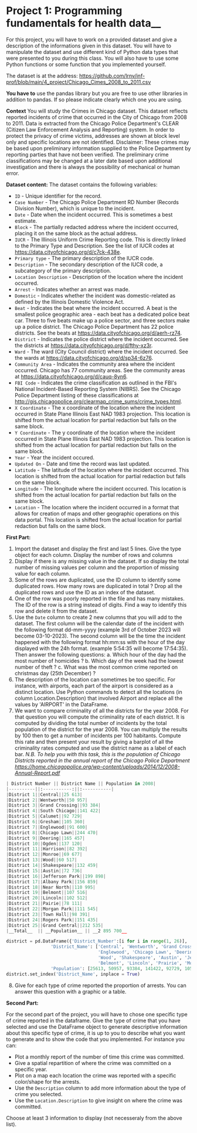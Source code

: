 # Project 1: Programming fundamentals for health data__

For this project, you will have to work on a provided dataset and give a description of the informations given in this dataset. You will have to manipulate the dataset and use different kind of Python data types that were presented to you during this class. You will also have to use some Python functions or some function that you implemented yourself.

The dataset is at the address: https://github.com/lrnv/inf-prof/blob/main/4_project/Chicago_Cimes_2008_to_2011.csv

**You have to** use the pandas library but you are free to use other libraries in addition to pandas. If so please indicate clearly which one you are using.


**Context** You will study the Crimes in Chicago dataset. This dataset reflects reported incidents of crime that occurred in the City of Chicago from 2008 to 2011. Data is extracted from the Chicago Police Department's CLEAR (Citizen Law Enforcement Analysis and Reporting) system. In order to protect the privacy of crime victims, addresses are shown at block level only and specific locations are not identified. Disclaimer: These crimes may be based upon preliminary information supplied to the Police Department by reporting parties that have not been verified. The preliminary crime classifications may be changed at a later date based upon additional investigation and there is always the possibility of mechanical or human error.

**Dataset content:** The dataset contains the following variables: 
*   `ID` - Unique identifier for the record.
*   `Case Number` - The Chicago Police Department RD Number (Records Division Number), which is unique to the incident.
*   `Date` - Date when the incident occurred. This is sometimes a best estimate.
*   `Block` - The partially redacted address where the incident occurred, placing it on the same block as the actual address.
*   `IUCR` - The Illinois Uniform Crime Reporting code. This is directly linked to the Primary Type and Description. See the list of IUCR codes at https://data.cityofchicago.org/d/c7ck-438e.
*   `Primary type` - The primary description of the IUCR code.
*   `Description` - The secondary description of the IUCR code, a subcategory of the primary description.
*   `Location Description` - Description of the location where the incident occurred.
*    `Arrest` - Indicates whether an arrest was made.
*    `Domestic` - Indicates whether the incident was domestic-related as defined by the Illinois Domestic Violence Act.
*   `Beat` - Indicates the beat where the incident occurred. A beat is the smallest police geographic area - each beat has a dedicated police beat car. Three to five beats make up a police sector, and three sectors make up a police district. The Chicago Police Department has 22 police districts. See the beats at https://data.cityofchicago.org/d/aerh-rz74.
*   `District` - Indicates the police district where the incident occurred. See the districts at https://data.cityofchicago.org/d/fthy-xz3r.
*   `Ward` - The ward (City Council district) where the incident occurred. See the wards at https://data.cityofchicago.org/d/sp34-6z76.
*   `Community Area` - Indicates the community area where the incident occurred. Chicago has 77 community areas. See the community areas at https://data.cityofchicago.org/d/cauq-8yn6.
*   `FBI Code` - Indicates the crime classification as outlined in the FBI's National Incident-Based Reporting System (NIBRS). See the Chicago Police Department listing of these classifications at http://gis.chicagopolice.org/clearmap_crime_sums/crime_types.html.
*   `X Coordinate` - The x coordinate of the location where the incident occurred in State Plane Illinois East NAD 1983 projection. This location is shifted from the actual location for partial redaction but falls on the same block.
*   `Y Coordinate` - The y coordinate of the location where the incident occurred in State Plane Illinois East NAD 1983 projection. This location is shifted from the actual location for partial redaction but falls on the same block.
*   `Year` - Year the incident occured.
*   `Updated On` - Date and time the record was last updated.
*   `Latitude` - The latitude of the location where the incident occurred. This location is shifted from the actual location for partial redaction but falls on the same block.
*   `Longitude` - The longitude where the incident occurred. This location is shifted from the actual location for partial redaction but falls on the same block.
*   `Location` - The location where the incident occurred in a format that allows for creation of maps and other geographic operations on this data portal. This location is shifted from the actual location for partial redaction but falls on the same block.


**First Part:**

1. Import the dataset and display the first and last 5 lines. Give the type object for each column. Display the number of rows and columns
2. Display if there is any missing value in the dataset. If so display the total number of missing values per column and the proportion of missing value for each column.
3. Some of the rows are duplicated, use the ID column to identify some duplicated rows. How many rows are duplicated in total ? Drop all the duplicated rows and use the ID as an index of the dataset.
4. One of the row was poorly reported in the file and has many mistakes. The ID of the row is a string instead of digits. Find a way to identify this row and delete it from the dataset.
5. Use the `Date` column to create 2 new columns that you will add to the dataset. The first column will be the calendar date of the incident with the following format dd-mm-yyyy (example 3rd of October 2023 will become 03-10-2023). The second column will be the time the incident happened with the following format hh:mm:ss with the hour of the day displayed with the 24h format. (example 5:54:35 will become 17:54:35). Then answer the following questions:
    a. Which hour of the day had the most number of homicides ?
    b. Which day of the week had the lowest number of theft ?
    c. What was the most common crime reported on christmas day (25th December) ?
6. The description of the location can sometimes be too specific. For instance,  with airports, each part of the airport is considered as a distinct location. Use Python commands to detect all the locations (in column Location.Description) that involved Airport and replace all the values by 'AIRPORT' in the DataFrame.
7. We want to compare criminality of all the districts for the year 2008. For that question you will compute the criminality rate of each district. It is computed by dividing the total number of incidents by the total population of the district for the year 2008. You can multiply the results by 100 then to get a number of incidents per 100 habitants. Compute this rate and then present your result by giving a barplot of all the criminality rates computed and use the district name as a label of each bar. _N.B. To help you with this task, this is the population of Chicago Districts reported in the annual report of the Chicago Police Department https://home.chicagopolice.org/wp-content/uploads/2014/12/2008-Annual-Report.pdf_

```python
| District Number || District Name || Population in 2008|
|----------||:-----------:||:-----------|
|District 1||Central||25 613|
|District 2||Wentworth||50 957|
|District 3||Grand Crossing||93 384|
|District 4||South Chicago||141 422|
|District 5||Calumet||92 729|
|District 6||Gresham||105 360|
|District 7||Englewood||91 600|
|District 8||Chicago Lawn||244 470|
|District 9||Deering||165 457|
|District 10||Ogden||137 120|
|District 11||Harrison||82 392|
|District 12||Monroe||69 677|
|District 13||Wood||60 517|
|District 14||Shakespeare||132 459|
|District 15||Austin||72 736|
|District 16||Jefferson Park||199 898|
|District 17||Albany Park||156 859|
|District 18||Near North||110 995|
|District 19||Belmont||107 516|
|District 20||Lincoln||102 512|
|District 21||Pairie||78 111|
|District 22||Morgan Park||111 545|
|District 23||Town Hall||98 391|
|District 24||Rogers Park||151 435|
|District 25||Grand Central||212 535|
|__Total__  || __Population__ || __2 895 700__
```


```python
district = pd.DataFrame({'District_Number':[i for i in range(1, 26)],
                 'District_Name': ['Central', 'Wentworth', 'Grand Crossing', 'South Chicago', 'Calumet', 'Gresham',
                                   'Englewood', 'Chicago Lawn', 'Deering', 'Ogden', 'Harrison', 'Monroe',
                                   'Wood', 'Shakespeare', 'Austin', 'Jefferson Park', 'Albany Park', 'Near North',
                                   'Belmont', 'Lincoln', 'Prairie', 'Morgan Park', 'Town Hall', 'Rogers Park', 'Grand Central'],
                 'Population': [25613, 50957, 93384, 141422, 92729, 105360, 91600, 244470, 165457, 137120, 82392, 69677, 60517, 132459, 72736, 199898, 156859, 110995, 107516, 102512, 78111, 111545, 98391, 151435, 212535]})
district.set_index('District_Name', inplace = True)
```

8. Give for each type of crime reported the proportion of arrests. You can answer this question with a graphic or a table.

**Second Part:**

For the second part of the project, you will have to chose one specific type of crime reported in the dataframe. Give the type of crime that you have selected and use the DataFrame object to generate descriptive information about this specific type of crime, it is up to you to describe what you want to generate and to show the code that you implemented. For instance you can:

* Plot a monthly report of the number of time this crime was committed.
* Give a spatial repartition of where the crime was committed on a specific year.
* Plot on a map each location the crime was reported with a specific color/shape for the arrests.
* Use the `Description` column to add more information about the type of crime you selected.
* Use the `Location.Description` to give insight on where the crime was committed.

Choose at least 3 information to display (not necesseraly from the above list).